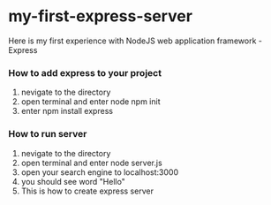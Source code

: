 # my-first-express-server
Here is my first experience with NodeJS web application framework - Express

### How to add express to your project

1. nevigate to the directory
2. open terminal and enter node npm init
3. enter npm install express

### How to run server

1. nevigate to the directory
2. open terminal and enter node server.js
3. open your search engine to localhost:3000
4. you should see word "Hello"
5. This is how to create express server
